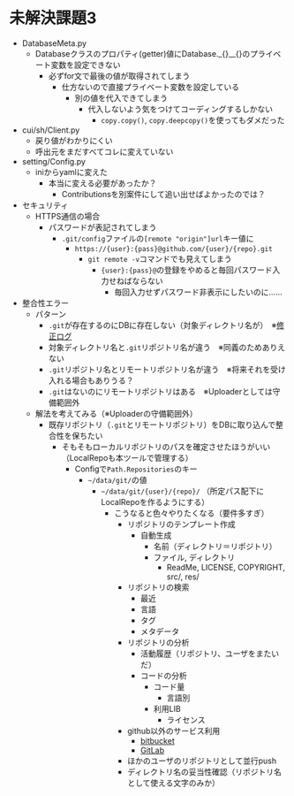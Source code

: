 # 未解決課題3

* DatabaseMeta.py
    * Databaseクラスのプロパティ(getter)値にDatabase._{}__{}のプライベート変数を設定できない
        * 必ずfor文で最後の値が取得されてしまう
            * 仕方ないので直接プライベート変数を設定している
                * 別の値を代入できてしまう
                    * 代入しないよう気をつけてコーディングするしかない
                        * `copy.copy()`, `copy.deepcopy()`を使ってもダメだった
* cui/sh/Client.py
    * 戻り値がわかりにくい
    * 呼出元をまだすべてコレに変えていない
* setting/Config.py
    * iniからyamlに変えた
        * 本当に変える必要があったか？
            * Contributionsを別案件にして追い出せばよかったのでは？
* セキュリティ
    * HTTPS通信の場合
        * パスワードが表記されてしまう
            * `.git/config`ファイルの`[remote "origin"]url`キー値に
                * `https://{user}:{pass}@github.com/{user}/{repo}.git`
                    * `git remote -v`コマンドでも見えてしまう
                        * `{user}:{pass}@`の登録をやめると毎回パスワード入力せねばならない
                            * 毎回入力せずパスワード非表示にしたいのに……
* 整合性エラー
    * パターン
        * `.git`が存在するのにDBに存在しない（対象ディレクトリ名が）　※[修正ログ](修正ログ_20180301091311.md)
        * 対象ディレクトリ名と`.git`リポジトリ名が違う　※同義のためありえない
        * `.git`リポジトリ名とリモートリポジトリ名が違う　※将来それを受け入れる場合もありうる？
        * `.git`はないのにリモートリポジトリはある　※Uploaderとしては守備範囲外
    * 解法を考えてみる（※Uploaderの守備範囲外）
        * 既存リポジトリ（`.git`とリモートリポジトリ）をDBに取り込んで整合性を保ちたい
            * そもそもローカルリポジトリのパスを確定させたほうがいい（LocalRepoも本ツールで管理する）
                * Configで`Path.Repositories`のキー
                    * `~/data/git/`の値
                        * `~/data/git/{user}/{repo}/` （所定パス配下にLocalRepoを作るようにする）
                            * こうなると色々やりたくなる（要件多すぎ）
                                * リポジトリのテンプレート作成
                                    * 自動生成
                                        * 名前（ディレクトリ＝リポジトリ）
                                        * ファイル, ディレクトリ
                                            * ReadMe, LICENSE, COPYRIGHT, src/, res/
                                * リポジトリの検索
                                    * 最近
                                    * 言語
                                    * タグ
                                    * メタデータ
                                * リポジトリの分析
                                    * 活動履歴（リポジトリ、ユーザをまたいだ）
                                    * コードの分析
                                        * コード量
                                            * 言語別
                                        * 利用LIB
                                            * ライセンス
                                * github以外のサービス利用
                                    * [bitbucket](https://bitbucket.org/)
                                    * [GitLab](https://about.gitlab.com/)
                                * ほかのユーザのリポジトリとして並行push
                                * ディレクトリ名の妥当性確認（リポジトリ名として使える文字のみか）

